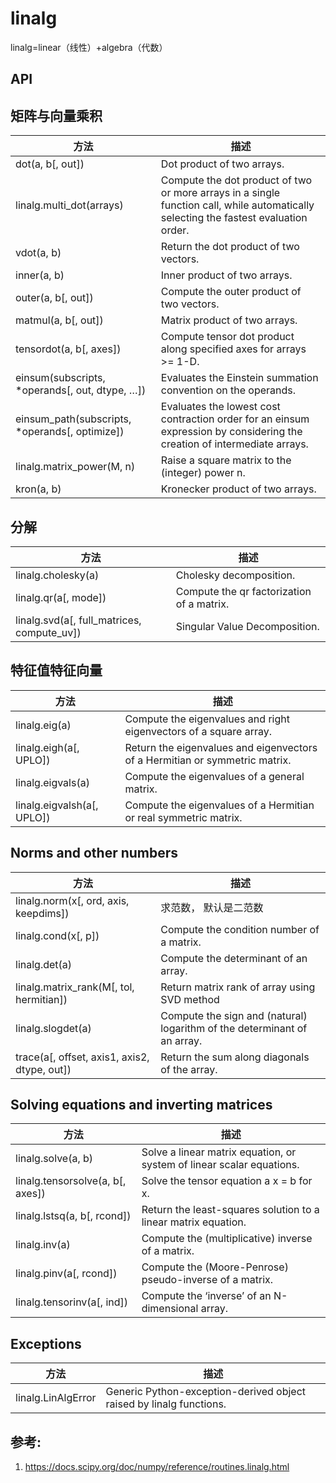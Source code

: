 # linalg


linalg=linear（线性）+algebra（代数）










## API

## 矩阵与向量乘积
|方法|描述|
|	--	|	--	|
|	dot(a, b[, out])	|	Dot product of two arrays.	|
|	linalg.multi_dot(arrays)	|	Compute the dot product of two or more arrays in a single function call, while automatically selecting the fastest evaluation order.	|
|	vdot(a, b)	|	Return the dot product of two vectors.	|
|	inner(a, b)	|	Inner product of two arrays.	|
|	outer(a, b[, out])	|	Compute the outer product of two vectors.	|
|	matmul(a, b[, out])	|	Matrix product of two arrays.	|
|	tensordot(a, b[, axes])	|	Compute tensor dot product along specified axes for arrays >= 1-D.	|
|	einsum(subscripts, *operands[, out, dtype, …])	|	Evaluates the Einstein summation convention on the operands.	|
|	einsum_path(subscripts, *operands[, optimize])	|	Evaluates the lowest cost contraction order for an einsum expression by considering the creation of intermediate arrays.	|
|	linalg.matrix_power(M, n)	|	Raise a square matrix to the (integer) power n.	|
|	kron(a, b)	|	Kronecker product of two arrays.	|



## 分解
|方法|描述|
|	--	|	--	|
|	linalg.cholesky(a)	|	Cholesky decomposition.	|
|	linalg.qr(a[, mode])	|	Compute the qr factorization of a matrix.	|
|	linalg.svd(a[, full_matrices, compute_uv])	|	Singular Value Decomposition.	|




## 特征值特征向量
|方法|描述|
|	--	|	--	|
|	linalg.eig(a)	|	Compute the eigenvalues and right eigenvectors of a square array.	|
|	linalg.eigh(a[, UPLO])	|	Return the eigenvalues and eigenvectors of a Hermitian or symmetric matrix.	|
|	linalg.eigvals(a)	|	Compute the eigenvalues of a general matrix.	|
|	linalg.eigvalsh(a[, UPLO])	|	Compute the eigenvalues of a Hermitian or real symmetric matrix.	|


## Norms and other numbers
|方法|描述|
|	--	|	--	|
|	linalg.norm(x[, ord, axis, keepdims])	|	求范数， 默认是二范数	|
|	linalg.cond(x[, p])	|	Compute the condition number of a matrix.	|
|	linalg.det(a)	|	Compute the determinant of an array.	|
|	linalg.matrix_rank(M[, tol, hermitian])	|	Return matrix rank of array using SVD method	|
|	linalg.slogdet(a)	|	Compute the sign and (natural) logarithm of the determinant of an array.	|
|	trace(a[, offset, axis1, axis2, dtype, out])	|	Return the sum along diagonals of the array.	|



## Solving equations and inverting matrices
|方法|描述|
|	--	|	--	|
|	linalg.solve(a, b)	|	Solve a linear matrix equation, or system of linear scalar equations.	|
|	linalg.tensorsolve(a, b[, axes])	|	Solve the tensor equation a x = b for x.	|
|	linalg.lstsq(a, b[, rcond])	|	Return the least-squares solution to a linear matrix equation.	|
|	linalg.inv(a)	|	Compute the (multiplicative) inverse of a matrix.	|
|	linalg.pinv(a[, rcond])	|	Compute the (Moore-Penrose) pseudo-inverse of a matrix.	|
|	linalg.tensorinv(a[, ind])	|	Compute the ‘inverse’ of an N-dimensional array.	|

## Exceptions
|方法|描述|
|	--	|	--	|
|	linalg.LinAlgError	|	Generic Python-exception-derived object raised by linalg functions.	|

## 参考:
1. https://docs.scipy.org/doc/numpy/reference/routines.linalg.html